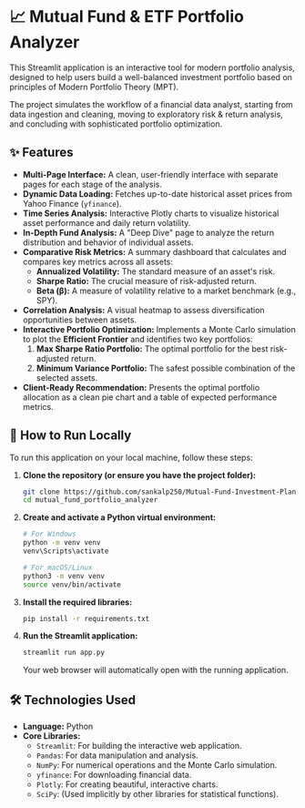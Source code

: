 # 📈 Mutual Fund & ETF Portfolio Analyzer

This Streamlit application is an interactive tool for modern portfolio analysis, designed to help users build a well-balanced investment portfolio based on principles of Modern Portfolio Theory (MPT).

The project simulates the workflow of a financial data analyst, starting from data ingestion and cleaning, moving to exploratory risk & return analysis, and concluding with sophisticated portfolio optimization.

## ✨ Features

- **Multi-Page Interface:** A clean, user-friendly interface with separate pages for each stage of the analysis.
- **Dynamic Data Loading:** Fetches up-to-date historical asset prices from Yahoo Finance (`yfinance`).
- **Time Series Analysis:** Interactive Plotly charts to visualize historical asset performance and daily return volatility.
- **In-Depth Fund Analysis:** A "Deep Dive" page to analyze the return distribution and behavior of individual assets.
- **Comparative Risk Metrics:** A summary dashboard that calculates and compares key metrics across all assets:
  - **Annualized Volatility:** The standard measure of an asset's risk.
  - **Sharpe Ratio:** The crucial measure of risk-adjusted return.
  - **Beta (β):** A measure of volatility relative to a market benchmark (e.g., SPY).
- **Correlation Analysis:** A visual heatmap to assess diversification opportunities between assets.
- **Interactive Portfolio Optimization:** Implements a Monte Carlo simulation to plot the **Efficient Frontier** and identifies two key portfolios:
  1.  **Max Sharpe Ratio Portfolio:** The optimal portfolio for the best risk-adjusted return.
  2.  **Minimum Variance Portfolio:** The safest possible combination of the selected assets.
- **Client-Ready Recommendation:** Presents the optimal portfolio allocation as a clean pie chart and a table of expected performance metrics.

## 🚀 How to Run Locally

To run this application on your local machine, follow these steps:

1.  **Clone the repository (or ensure you have the project folder):**
    ```bash
    git clone https://github.com/sankalp250/Mutual-Fund-Investment-Plan.git
    cd mutual_fund_portfolio_analyzer
    ```

2.  **Create and activate a Python virtual environment:**
    ```bash
    # For Windows
    python -m venv venv
    venv\Scripts\activate

    # For macOS/Linux
    python3 -m venv venv
    source venv/bin/activate
    ```

3.  **Install the required libraries:**
    ```bash
    pip install -r requirements.txt
    ```

4.  **Run the Streamlit application:**
    ```bash
    streamlit run app.py
    ```
    Your web browser will automatically open with the running application.

## 🛠️ Technologies Used

- **Language:** Python
- **Core Libraries:**
  - `Streamlit`: For building the interactive web application.
  - `Pandas`: For data manipulation and analysis.
  - `NumPy`: For numerical operations and the Monte Carlo simulation.
  - `yfinance`: For downloading financial data.
  - `Plotly`: For creating beautiful, interactive charts.
  - `SciPy`: (Used implicitly by other libraries for statistical functions).
